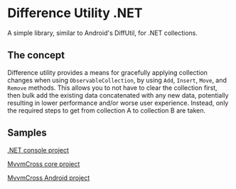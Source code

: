 # Difference Utility .NET

A simple library, similar to Android's DiffUtil, for .NET collections.

## The concept

Difference utility provides a means for gracefully applying collection changes when using `ObservableCollection`, by using `Add`, `Insert`, `Move`, and `Remove` methods. This allows you to not have to clear the collection first, then bulk add the existing data concatenated with any new data, potentially resulting in lower performance and/or worse user experience. Instead, only the required steps to get from collection A to collection B are taken.

## Samples

[.NET console project](https://github.com/lewisbennett/difference-utility-net/tree/develop/samples/Sample.Console)

[MvvmCross core project](https://github.com/lewisbennett/difference-utility-net/tree/develop/samples/Sample.MvvmCross.Core)

[MvvmCross Android project](https://github.com/lewisbennett/difference-utility-net/tree/develop/samples/Sample.MvvmCross.Droid)
